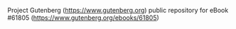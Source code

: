 Project Gutenberg (https://www.gutenberg.org) public repository for eBook #61805 (https://www.gutenberg.org/ebooks/61805)
